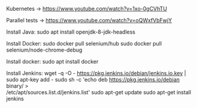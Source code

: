 Kubernetes        -> https://www.youtube.com/watch?v=1xo-0gCVhTU

Parallel tests    -> https://www.youtube.com/watch?v=oQWxfVbFwjY 

Install Java:
sudo apt install openjdk-8-jdk-headless

Install Docker:
sudo docker pull selenium/hub
sudo docker pull selenium/node-chrome-debug

Install docker:
sudo apt install docker

Install Jenkins:
wget -q -O - https://pkg.jenkins.io/debian/jenkins.io.key | sudo apt-key add -
sudo sh -c 'echo deb https://pkg.jenkins.io/debian binary/ > \
    /etc/apt/sources.list.d/jenkins.list'
sudo apt-get update
sudo apt-get install jenkins
